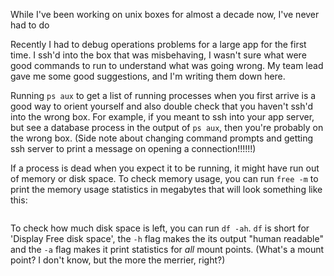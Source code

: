 While I've been working on unix boxes for almost a decade now, I've never had to do 

Recently I had to debug operations problems for a large app for the first time. I ssh'd into the box that was misbehaving, I wasn't sure what were good commands to run to understand what was going wrong. My team lead gave me some good suggestions, and I'm writing them down here.

Running `ps aux` to get a list of running processes when you first arrive is a good way to orient yourself and also double check that you haven't ssh'd into the wrong box. For example, if you meant to ssh into your app server, but see a database process in the output of `ps aux`, then you're probably on the wrong box. (Side note about changing command prompts and getting ssh server to print a message on opening a connection!!!!!!)

If a process is dead when you expect it to be running, it might have run out of memory or disk space. To check memory usage, you can run `free -m` to print the memory usage statistics in megabytes that will look something like this:

```
```

To check how much disk space is left, you can run `df -ah`. `df` is short for 'Display Free disk space', the `-h` flag makes the its output "human readable" and the `-a` flag makes it print statistics for *all* mount points. (What's a mount point? I don't know, but the more the merrier, right?)  
